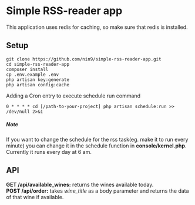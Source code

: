 # Simple RSS-reader app

This application uses redis for caching, so make sure that redis is installed.

## Setup

```
git clone https://github.com/nin9/simple-rss-reader-app.git
cd simple-rss-reader-app
composer install
cp .env.example .env
php artisan key:generate
php artisan config:cache
```

Adding a Cron entry to execute schedule run command
```
0 * * * * cd [/path-to-your-project] php artisan schedule:run >> /dev/null 2>&1
``` 

##### Note
If you want to change the schedule for the rss task(eg. make it to run every minute) you can change it in the schedule function in **console/kernel.php**.  
Currently it runs every day at 6 am.


## API
**GET /api/available_wines:** returns the wines available today.  
**POST /api/order:** takes _wine_title_ as a body parameter and returns the data of that wine if available.